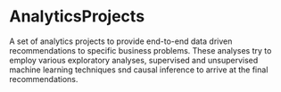 # AnalyticsProjects

A set of analytics projects to provide end-to-end data driven recommendations to specific business problems. These analyses try to employ various exploratory analyses, supervised and unsupervised machine learning techniques snd causal inference to arrive at the final recommendations.
